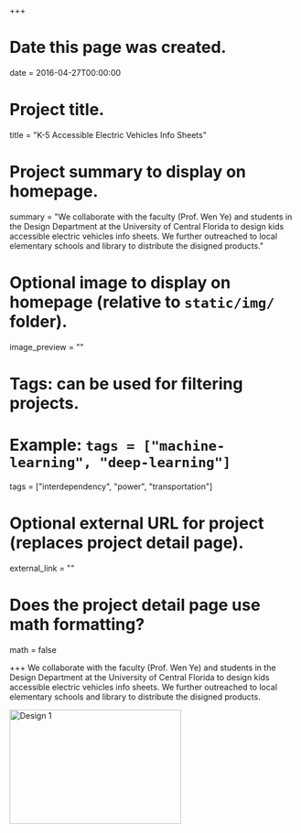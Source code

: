 +++
# Date this page was created.
date = 2016-04-27T00:00:00

# Project title.
title = "K-5 Accessible Electric Vehicles Info Sheets"

# Project summary to display on homepage.
summary = "We collaborate with the faculty (Prof. Wen Ye) and students in the  Design Department at the University of Central Florida to design kids accessible electric vehicles info sheets. We further outreached to local elementary schools and library to distribute the disigned products."

# Optional image to display on homepage (relative to `static/img/` folder).
image_preview = ""

# Tags: can be used for filtering projects.
# Example: `tags = ["machine-learning", "deep-learning"]`
tags = ["interdependency", "power", "transportation"]

# Optional external URL for project (replaces project detail page).
external_link = ""

# Does the project detail page use math formatting?
math = false

+++
We collaborate with the faculty (Prof. Wen Ye) and students in the  Design Department at the University of Central Florida to design kids accessible electric vehicles info sheets. We further outreached to local elementary schools and library to distribute the disigned products.

<img src= "/img/ev_outreach/1.jpg" alt="Design 1" width="300" height="200"/>

